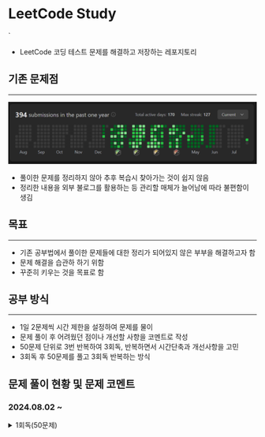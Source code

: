 # LeetCode Study
`
- LeetCode 코딩 테스트 문제를 해결하고 저장하는 레포지토리
## 기존 문제점
***
![sreensh](src/main/resources/img/LeetCodeScreenShot.PNG)
- 풀이한 문제를 정리하지 않아 추후 복습시 찾아가는 것이 쉽지 않음
- 정리한 내용을 외부 불로그를 활용하는 등 관리할 매체가 늘어남에 따라 불편함이 생김

## 목표
***
- 기존 공부법에서 풀이한 문제들에 대한 정리가 되어있지 않은 부부을 해결하고자 함
- 문제 해결을 습관하 하기 위함
- 꾸준히 키우는 것을 목표로 함

## 공부 방식
***
- 1일 2문제씩 시간 제한을 설정하여 문제를 물이
- 문제 풀이 후 어려웠던 점이나 개선할 사항을 코멘트로 작성
- 50문제 단위로 3번 반복하여 3회독, 반복하면서 시간단축과 개선사항을 고민
- 3회독 후 50문제를 풀고 3회독 반복하는 방식

## 문제 풀이 현황 및 문제 코멘트
### 2024.08.02 ~
<details>
<summary>1회독(50문제)</summary>
<br>

| 문제	                                                | 난이도  | 걸린시간 | 제한시간	 |     날짜     | 코멘트                                                |
|:---------------------------------------------------|:----:|:----:|:-----:|:----------:|:---------------------------------------------------|
| 1. Two Sum                                         | easy |  11  |  25   | 2024/08/02 |                                                    |
| 21. PalindromeNumber                               | easy |  19  |  25   | 2024/08/02 |                                                    |
| 14. Longest Common Prefix                          | easy |  12  |  25   | 2024/08/03 |                                                    |
| 21. Merge Two Sorted Lists                         | easy |  TO  |  25   | 2024/08/03 | 리스트 자료의 특성을 잘 생각해서 풀어보자                            |
| 14. SqrtX                                          | easy |  23  |  25   | 2024/08/04 | 이진 탐색을 너무 늦게 생각했다                                  |
| 190. Reverse Bits                                  | easy |  12  |  25   | 2024/08/04 | 비트 연산자를 빠르게 생각해 내서 쉽게 풀었음                          |
| 441. Arranging Coins                               | easy |  15  |  25   | 2024/08/05 | 수학적 접근                                             |
| 530. MinimumAbsoluteDifferenceInBST                | easy |  21  |  25   | 2024/08/05 |                                                    |
| 2053. Kth Distinct String in an Array              | easy |  20  |  25   | 2024/08/06 | 문제 해석에서 시간 소요, 맵 자료구조 하나로 해결 가능해 보임                |
| 2144. Minimum Cost Of Buying Candies With Discount | easy |  11  |  25   | 2024/08/06 | 내림 차순 배열을 생각하다 3의 배수를 의미하는 변수를 추가함으로써 더 간결하게 구현하였음 |
| 1822. Sign of the Product of an Array              | easy |  6   |  25   | 2024/08/07 | 초기에 자료형의 메모리를 고려하지 않고 설계하다가 오버플로우 발생               |
| 2129. Capitalize the Title                         | easy |  22  |  25   | 2024/08/07 | 마지막 공백(" ") 제거를 유의해야 한다                            |

</details>